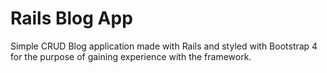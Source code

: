 # Rails Blog App

Simple CRUD Blog application made with Rails and styled with Bootstrap 4 for the purpose of gaining experience with the framework.
